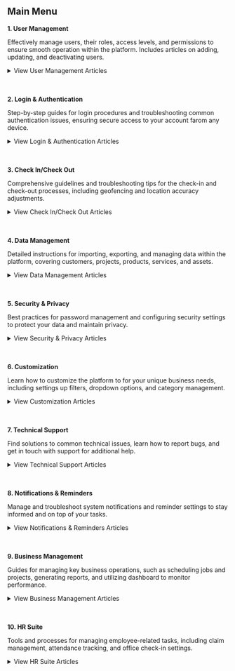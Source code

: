 ## Main Menu

**1. User Management**<br>

   Effectively manage users, their roles, access levels, and permissions to ensure smooth operation within the platform. Includes articles on adding, updating, and deactivating users.<br>
   
   <details>
   <summary>View User Management Articles</summary>
   <br>
   - <a href="Add_New_User.html">How to Add New User?</a><br>
   - <a href="Copy_Account.html">How to Copy Account for New User?</a><br>
   - <a href="Add_New_User_Category.html">How to Add New User Category?</a><br>
   - <a href="Delete,_Deactivate_or_Change_User.html">How Do I Delete/Deactivate a Resigned User or Change to a New User?</a><br>
   - <a href="Configure_Public_Form_Access_in_UAC.html">How to Configure Public Form Access in UAC (Done by Admin)?</a><br>
   - <a href="Admin_Reset_App_Access.html">How does an Admin Reset App Access for a User?</a><br>
   </details>
   <br><br>
   
**2. Login & Authentication**<br>

   Step-by-step guides for login procedures and troubleshooting common authentication issues, ensuring secure access to your account farom any device.<br>
   
   <details>
   <summary>View Login & Authentication Articles</summary>
   <br>
   - [How to Login Into Sales Connection Using Mobile and Desktop?](Login.md)<br>
   - [How to Assist My New User to Login?](New_User_Login.md)<br>
   - [I Can't Login to My Other Phone. Why?](IMEI.md)<br>
   - [How to enable or disable IMEI Login Check? (Device Changing Detection)](Turn_Off_IMEI.md)<br>
   - [My Staff Did Not Receive Their OTP. What Should I Do?](Not_Receiving_OTP.md)<br>
   - [How to Enable/Disable Version Access Permission? (For Staff)](Enable_Disable_Version_Access_Permission.md)<br>
   </details>
   <br><br>

**3. Check In/Check Out**<br>

   Comprehensive guidelines and troubleshooting tips for the check-in and check-out processes, including geofencing and location accuracy adjustments.<br>
   
   <details>
   <summary>View Check In/Check Out Articles</summary>
   <br>
   - [I Forgot to Check Out, How?](Assist_Check_Out.md)<br>
   - [How to Enable Assist Check Out?](Enable_Assist_Check_Out.md)<br>
   - [I am at the location, but the system says I am too far from the location.](Check_In_Address.md)<br>
   - [How to Adjust Geofencing Radius?](Adjust_Geofencing_Radius.md)<br>
   </details>
   <br><br>

**4. Data Management**<br>

   Detailed instructions for importing, exporting, and managing data within the platform, covering customers, projects, products, services, and assets.<br>
   
   <details>
   <summary>View Data Management Articles</summary>
   <br>
   - [How to Import New Customer(s)?](Import_Customer.md)<br>
   - [How to Import New Project(s)?](Import_Project.md)<br>
   - [How to Import New Product/Services(s)?](Import_Product_Services.md)<br>
   - [How do I Import New Asset(s)?](Import_Asset.md)<br>
   - [How to Import New UOM(s)?](Import_UOM.md)<br>
   - [How do I Import New User(s)?](Import_User.md)<br>
   - [How to Import New Contact(s)?](Import_Contact.md)<br>
   - [How to do Customer/Project/Product/Services/UOM Bulk Update?](Company_Bulk_Update.md)<br>
   - [How to do Asset Bulk Update?](Asset_Bulk_Update.md)<br>
   </details>
   <br><br>
   
**5. Security & Privacy**<br>

   Best practices for password management and configuring security settings to protect your data and maintain privacy.<br>
   
   <details>
   <summary>View Security & Privacy Articles</summary>
   <br>
   - [I forgot my password. How can I recover or reset it?](Forgot_Password.md)<br>
   - [How to Change Account Password?](Change_Account_Password.md)<br>
   </details>
   <br><br>
   
**6. Customization**<br>

   Learn how to customize the platform to for your unique business needs, including settings up filters, dropdown options, and category management.<br>
   
   <details>
   <summary>View Customization Articles</summary>
   <br>
   - [How to Filter Job by Date Range?](Job_Filter_by_Date_Range.md)<br>
   - [How to Set Customized Favourite Filter as Default - Desktop ](Default_Favourite_Filter.md)<br>
   - [How to Set Customized Favourite Filter as Default - App ](Default_Favourite_Filter_App.md)<br>
   - [How to Set Up the Column View in the Report Page?](How_to_Set_Up_the_Column_View_in_the_Report_Page.md)<br>
   - [How to Use Update Report Filter?](Job_Update_Report_Filter.md)<br>
   - [How to Add Dropdown Options in Digital Form?](Add_Dropdown_Options_in_Digital_Form.md)<br>
   - [How to Edit Checklist Dropdown Options?](Edit_Checklist_Dropdown_Options.md)<br>
   - [How to Use Dropdown Field in Job/Project/Customer?](How_to_Use_Dropdown_Field_in_Job_Project_Customer.md)<br>
   - [How do I Add New Category in Customer/Project/Job?](Add_New_Category_in_Customer_Project_Job.md)<br>
   - [How do I Add New Category in Digital Form?](Add_New_Category_in_Digital_Form.md)<br>
   - [How do I Add New Status in Customer/Project/Job?](Add_New_Status_in_Customer_Project_Job.md)<br>
   - [How do I Add New Status in Digital Form?](Add_New_Status_in_Digital_Form.md)<br>
   </details>
   <br><br>
   
**7. Technical Support**<br>

   Find solutions to common technical issues, learn how to report bugs, and get in touch with support for additional help.<br>
   
   <details>
   <summary>View Technical Support Articles</summary>
   <br>
   - [My updates are not received by my admin and other team members. Why?](Updates_Not_Received_by_Team_Members.md)<br>
   - [How to Check Pending Update?](Check_Pending_Update.md)<br>
   - [How to Check Pending Data?](Check_Pending_Data.md)<br>
   - [I can't load the schedule page. Why?](Can't_Load_Schedule_Page.md)
   - [Why is the Console Tab showing a different number of jobs for the same customer?](Different_Number_Jobs_For_Same_Customer.md)
   </details>
   <br><br>
   
**8. Notifications & Reminders**<br>

   Manage and troubleshoot system notifications and reminder settings to stay informed and on top of your tasks.<br>
   
   <details>
   <summary>View Notifications & Reminders Articles</summary>
   <br>
   - [How to Edit Reminder Template?](Edit_Reminder_Template.md)
   - [How to Create New Reminder Template?](Create_Reminder_Template.md)
   - [I Get Spammed By a Lot of Notifications. How Do I Disable It?](Disable_Notification.md)
   - [I am Not Getting Any Notification From System. Why?](I_am_Not_Getting_Any_Notification_From_System_Why.md)
   </details>
   <br><br>
   
**9. Business Management**<br>

   Guides for managing key business operations, such as scheduling jobs and projects, generating reports, and utilizing dashboard to monitor performance.<br>
   
   <details>
   <summary>View Business Management Articles</summary>
   <br>
   - [How to Pull Out Job/Project/Form Report?](Export_Report.md)
   - [How to comment with photo / attachment?](Comment_With_Photo.md)
   - [Where can I view my team's travelling for the month?](View_Business_Travelling.md)
   - [How to Access Submitted Public Form?](Access_Submitted_Public_Form.md)
   - [How to Add New Product/Services?](Add_New_Product&Service_List.md)
   - [Comment Category Segmentation](Comment_Category_Segmentation.md)
   - [I can't access Digital Form. Please help.](Can't_Access_Digital_Form.md)
   - [How to Edit Remote Signature Email Template?](Edit_Remote_Signature_Email_Template.md)
   - [How to Request for Remote Signature From Customer?](How_to_Get_Remote_Signature_From_Customer.md)
   - [How to Sign and Upload Company Stamp into Digital Form？](Request_Signature_Company_Stamp.md)
   </details>
   <br><br>
   
**10. HR Suite**<br>

   Tools and processes for managing employee-related tasks, including claim management, attendance tracking, and office check-in settings.<br>
   
   <details>
   <summary>View HR Suite Articles</summary>
   <br>
   - <a href="Add_New_User.html">How to Add New User?</a><br>
   - <a href="Copy_Account.html">How to Copy Account for New User?</a><br>
   - <a href="Add_New_User_Category.html">How to Add New User Category?</a><br>
   - <a href="Delete,_Deactivate_or_Change_User.html">How Do I Delete/Deactivate a Resigned User or Change to a New User?</a><br>
   - <a href="Configure_Public_Form_Access_in_UAC.html">How to Configure Public Form Access in UAC (Done by Admin)?</a><br>
   - <a href="Admin_Reset_App_Access.html">How does an Admin Reset App Access for a User?</a><br>
   </details>
   <br><br>
   
